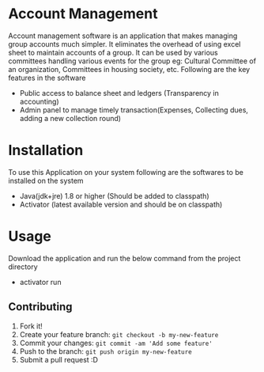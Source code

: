 # Account Management

Account management software is an application that makes managing group accounts much simpler. It eliminates the overhead of using excel sheet to maintain accounts of a group. It can be used by various committees handling various events for the group eg: Cultural Committee of an organization, Committees in housing society, etc. Following are the key features in the software

- Public access to balance sheet and ledgers (Transparency in accounting)
- Admin panel to manage timely transaction(Expenses, Collecting dues, adding a new collection round)

# Installation

To use this Application on your system following are the softwares to be installed on the system

- Java(jdk+jre) 1.8 or higher (Should be added to classpath)
- Activator (latest available version and should be on classpath)

# Usage

Download the application and run the below command from the project directory

- activator run

## Contributing

1. Fork it!
2. Create your feature branch: `git checkout -b my-new-feature`
3. Commit your changes: `git commit -am 'Add some feature'`
4. Push to the branch: `git push origin my-new-feature`
5. Submit a pull request :D

